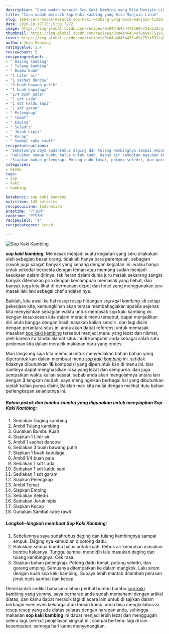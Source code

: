 ```yaml
---
description: "Cara mudah meracik Sop Kaki Kambing yang Bisa Manjain Lidah"
title: "Cara mudah meracik Sop Kaki Kambing yang Bisa Manjain Lidah"
slug: 1664-cara-mudah-meracik-sop-kaki-kambing-yang-bisa-manjain-lidah
date: 2020-10-17T15:15:33.727Z
image: https://img-global.cpcdn.com/recipes/0c04a46454478a69/751x532cq70/sop-kaki-kambing-foto-resep-utama.jpg
thumbnail: https://img-global.cpcdn.com/recipes/0c04a46454478a69/751x532cq70/sop-kaki-kambing-foto-resep-utama.jpg
cover: https://img-global.cpcdn.com/recipes/0c04a46454478a69/751x532cq70/sop-kaki-kambing-foto-resep-utama.jpg
author: Jean Manning
ratingvalue: 3.4
reviewcount: 5
recipeingredient:
- " Daging kambing"
- " Tulang kambing"
- " Bumbu Kuah"
- "1 Liter air"
- "1 sachet dancow"
- "3 buah bawang putih"
- "1 buah kapulaga"
- "1/4 buah pala"
- "1 sdt Lada"
- "1 sdt kaldu sapi"
- "1 sdt garam"
- " Pelengkap"
- " Tomat"
- " Emping"
- " Seledri"
- " Jeruk nipis"
- " Kecap"
- " Sambal cabe rawit"
recipeinstructions:
- "Sebelumnya saya sudahrebus daging dan tulang kambingnya sampai empuk. Daging nya kemudian dipotong dadu."
- "Haluskan semua bumbu halus untuk kuah. Rebus air kemudian masukan bumbu halusnya. Tunggu sampai mendidih lalu masukan daging dan tulang kambingnya. Cek rasa."
- "Siapkan bahan pelengkap. Potong dadu tomat, potong seledri, dan goreng emping. Semuanya ditempatkan ke dalam mangkok. Lalu siram dengan kuah sop kaki kambing. Supaya lebih mantab ditambah perasan jeruk nipis sambal dan kecap."
categories:
- Resep
tags:
- sop
- kaki
- kambing

katakunci: sop kaki kambing 
nutrition: 149 calories
recipecuisine: Indonesian
preptime: "PT18M"
cooktime: "PT53M"
recipeyield: "1"
recipecategory: Lunch

---
```



![Sop Kaki Kambing](https://img-global.cpcdn.com/recipes/0c04a46454478a69/751x532cq70/sop-kaki-kambing-foto-resep-utama.jpg)

<b><i>sop kaki kambing</i></b>, Memasak menjadi suatu kegiatan yang seru dilakukan oleh sebagian besar orang. tidaklah hanya para perempuan, sebagian cowok juga sangat banyak yang senang dengan kegiatan ini. walau hanya untuk sekedar berpesta dengan teman atau memang sudah menjadi kesukaan dalam dirinya. tak heran dalam dunia juru masak sekarang sangat banyak ditemukan pria dengan kemampuan memasak yang hebat, dan banyak juga kita lihat di bermacam depot dan hotel yang menggunakan juru masak laki laki sebagai chef andalan nya.



Baiklah, kita awali ke hal resep resep hidangan <i>sop kaki kambing</i>. di setiap pekerjaan kita, kemungkinan akan terasa membahagiakan apabila sejenak kita menyisihkan sebagian waktu untuk memasak sop kaki kambing ini. dengan kesuksesan kita dalam meracik menu tersebut, dapat menjadikan diri anda bangga dengan hasil masakan kalian sendiri. dan lagi disini dengan perantara situs ini anda akan dapat referensi untuk memasak masakan <u>sop kaki kambing</u> tersebut menjadi menu yang lezat dan nikmat, oleh karena itu tandai alamat situs ini di komputer anda sebagai salah satu pedoman kita dalam meracik makanan baru yang endes.


Mari langsung saja kita memulai untuk menyediakan bahan bahan yang diperuntuk kan dalam membuat menu <u><i>sop kaki kambing</i></u> ini. setidak tidaknya dibutuhkan <b>18</b> komposisi yang diperuntuk kan di menu ini. biar nantinya dapat menghasilkan rasa yang lezat dan sempurna. dan juga sempatkan waktu kalian sesaat, sebab anda akan mengolahnya antara lain dengan <b>3</b> langkah mudah. saya menginginkan berbagai hal yang dibutuhkan sudah kalian punya disini, Baiklah mari kita mulai dengan melihat dulu bahan perlengkapan selanjutnya ini.

<!--inarticleads1-->

##### Bahan pokok dan bumbu-bumbu yang digunakan untuk menyiapkan Sop Kaki Kambing:

1. Sediakan  Daging kambing
1. Ambil  Tulang kambing
1. Gunakan  Bumbu Kuah
1. Siapkan 1 Liter air
1. Ambil 1 sachet dancow
1. Sediakan 3 buah bawang putih
1. Siapkan 1 buah kapulaga
1. Ambil 1/4 buah pala
1. Sediakan 1 sdt Lada
1. Sediakan 1 sdt kaldu sapi
1. Sediakan 1 sdt garam
1. Siapkan  Pelengkap
1. Ambil  Tomat
1. Siapkan  Emping
1. Sediakan  Seledri
1. Sediakan  Jeruk nipis
1. Siapkan  Kecap
1. Gunakan  Sambal cabe rawit




<!--inarticleads2-->

##### Langkah-langkah membuat Sop Kaki Kambing:

1. Sebelumnya saya sudahrebus daging dan tulang kambingnya sampai empuk. Daging nya kemudian dipotong dadu.
1. Haluskan semua bumbu halus untuk kuah. Rebus air kemudian masukan bumbu halusnya. Tunggu sampai mendidih lalu masukan daging dan tulang kambingnya. Cek rasa.
1. Siapkan bahan pelengkap. Potong dadu tomat, potong seledri, dan goreng emping. Semuanya ditempatkan ke dalam mangkok. Lalu siram dengan kuah sop kaki kambing. Supaya lebih mantab ditambah perasan jeruk nipis sambal dan kecap.




Demikianlah sedikit bahasan olahan perihal bumbu bumbu <u>sop kaki kambing</u> yang yummy. saya berharap anda sudah memahami dengan artikel diatas, dan kamu dapat meracik lagi di acara lain untuk di sajikan dalam berbagai even even keluarga atau teman kamu. anda bisa mengkolaborasi resep resep yang ada diatas selaras dengan harapan anda, sehingga makanan <b>sop kaki kambing</b> ini dapat menjadi lebih lezat dan menggugah selera lagi. berikut penjelasan singkat ini, sampai bertemu lagi di lain kesempatan. semoga hari kamu menyenangkan.
